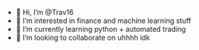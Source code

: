 - 👋 Hi, I’m @Trav16
- 👀 I’m interested in finance and machine learning stuff
- 🌱 I’m currently learning python + automated trading
- 💞️ I’m looking to collaborate on uhhhh idk


<!---
Trav16/Trav16 is a ✨ special ✨ repository because its `README.md` (this file) appears on your GitHub profile.
You can click the Preview link to take a look at your changes.
--->
